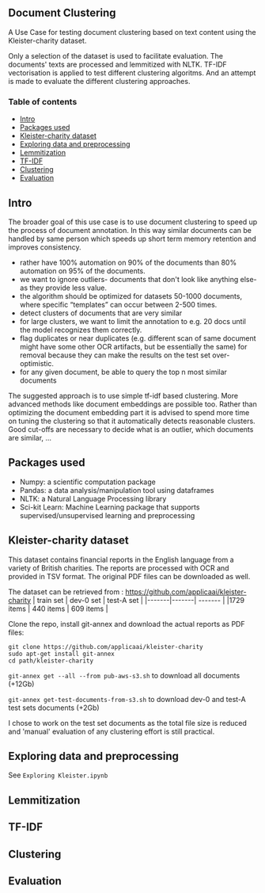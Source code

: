 ## Document Clustering

A Use Case for testing document clustering based on text content using the Kleister-charity dataset.

Only a selection of the dataset is used to facilitate evaluation. The documents' texts are processed and lemmitized with NLTK. TF-IDF vectorisation is applied to test different clustering algoritms. And an attempt is made to evaluate the different clustering approaches.

### Table of contents

* [Intro](#intro)
* [Packages used](#packages-used)
* [Kleister-charity dataset](#kleister-charity-dataset)
* [Exploring data and preprocessing](#exploring-data-and-preprocessing)
* [Lemmitization](#lemmitization)
* [TF-IDF](#tf-idf)
* [Clustering](#clustering)
* [Evaluation](#evaluation)

## Intro

The broader goal of this use case is to use document clustering to speed up the process of document annotation. In this way similar documents can be handled by same person which speeds up short term memory retention and improves consistency. 
- rather have 100% automation on 90% of the documents than 80% automation on 95% of the documents.
- we want to ignore outliers- documents that don't look like anything else- as they provide less value.
- the algorithm should be optimized for datasets 50-1000 documents, where specific “templates” can
occur between 2-500 times.
- detect clusters of documents that are very similar
- for large clusters, we want to limit the annotation to e.g. 20 docs until the model recognizes them correctly.
- flag duplicates or near duplicates (e.g. different scan of same document might have some other OCR artifacts, but be essentially the same) for
removal because they can make the results on the test set over-optimistic.
- for any given document, be able to query the top n most similar documents

The suggested approach is to use simple tf-idf based clustering. More advanced methods like document embeddings are possible too. Rather than optimizing the document embedding part it is advised to spend more time on tuning the clustering so that it automatically detects reasonable clusters. Good cut-offs are necessary to decide what is an outlier, which documents are similar, ...

## Packages used

- Numpy: a scientific computation package
- Pandas: a data analysis/manipulation tool using dataframes
- NLTK: a Natural Language Processing library 
- Sci-kit Learn: Machine Learning package that supports supervised/unsupervised learning and preprocessing

## Kleister-charity dataset

This dataset contains financial reports in the English language from a variety of British charities. The reports are processed with OCR and provided in TSV format. The original PDF files can be downloaded as well.

The dataset can be retrieved from : https://github.com/applicaai/kleister-charity
| train set | dev-0 set | test-A set |
|-------|-------| ------- |
|1729 items | 440 items | 609 items |

Clone the repo, install git-annex and download the actual reports as PDF files:
```
git clone https://github.com/applicaai/kleister-charity
sudo apt-get install git-annex
cd path/kleister-charity
```
```git-annex get --all --from pub-aws-s3.sh``` to download all documents (+12Gb)

```git-annex get-test-documents-from-s3.sh``` to download dev-0 and test-A test sets documents (+2Gb)

I chose to work on the test set documents as the total file size is reduced and 'manual' evaluation of any clustering effort is still practical.

## Exploring data and preprocessing

See ```Exploring Kleister.ipynb```

## Lemmitization

## TF-IDF

## Clustering

## Evaluation

 
  
